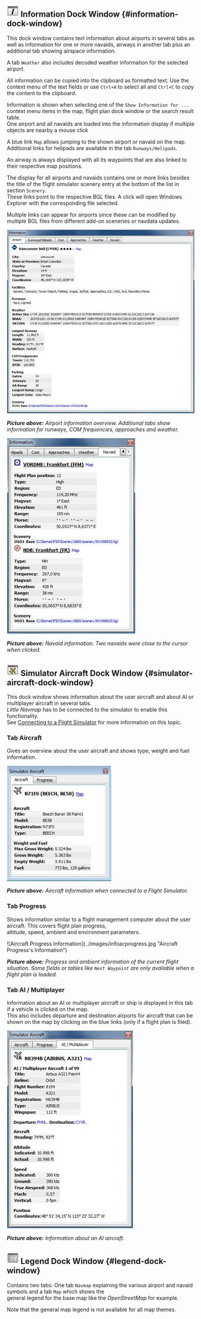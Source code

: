 ## ![Information](../images/icons/infodock.png "Information") Information Dock Window {#information-dock-window}

This dock window contains text information about airports in several tabs as well as information for one or more navaids, airways in another tab plus an additional tab showing airspace information.

A tab `Weather` also includes decoded weather information for the selected airport.

All information can be copied into the clipboard as formatted text. Use the context menu of the text fields or use `Ctrl+A` to select all and `Ctrl+C` to copy the content to the clipboard.

Information is shown when selecting one of the `Show Information for ...` context menu items in the map, flight plan dock window or the search result table.  
One airport and all navaids are loaded into the information display if multiple objects are nearby a mouse click

A blue link `Map` allows jumping to the shown airport or navaid on the map.  
Additional links for helipads are available in the tab `Runways/Helipads`.

An airway is always displayed with all its waypoints that are also linked to their respective map positions.

The display for all airports and navaids contains one or more links besides the title of the flight simulator scenery entry at the bottom of the list in section `Scenery`.  
These links point to the respective BGL files. A click will open Windows Explorer with the corresponding file selected.

Multiple links can appear for airports since these can be modified by multiple BGL files from different add-on sceneries or navdata updates.

![Airport Information](../images/infoairport.jpg "Airport Information")

_**Picture above:** Airport information overview. Additional tabs show information for runways, COM frequencies, approaches and weather._

![Navaid Information](../images/infonavaid.jpg "Navaid Information")

_**Picture above:** Navaid information. Two navaids were close to the cursor when clicked._

## ![Simulator Aircraft](../images/icons/aircraftdock.png "Simulator Aircraft") Simulator Aircraft Dock Window {#simulator-aircraft-dock-window}

This dock window shows information about the user aircraft and about AI or multiplayer aircraft in several tabs.  
_Little Navmap_ has to be connected to the simulator to enable this functionality.  
See [Connecting to a Flight Simulator](CONNECT.md#connecting-to-a-flight-simulator) for more information on this topic.

### Tab Aircraft

Gives an overview about the user aircraft and shows type, weight and fuel information.

![Aircraft Information](../images/infoac.jpg "Aircraft Information")

_**Picture above:** Aircraft information when connected to a Flight Simulator._

### Tab Progress

Shows information similar to a flight management computer about the user aircraft. This covers flight plan progress,  
altitude, speed, ambient and environment parameters.

!\[Aircraft Progress Information\]\(../images/infoacprogress.jpg "Aircraft Progress's Information"\)

_**Picture above:** Progress and ambient information of the current flight situation. Some fields or tables like _`Next Waypoint`_ are only available when a flight plan is loaded._

### Tab AI / Multiplayer

Information about an AI or multiplayer aircraft or ship is displayed in this tab if a vehicle is clicked on the map.  
This also includes departure and destination airports for aircraft that can be shown on the map by clicking on the blue links \(only if a flight plan is filed\).

![AI Aircraft Information](../images/infoacai.jpg "AI Aircraft Information")

_**Picture above:** Information about an AI aircraft._

## ![Legend](../images/icons/legenddock.png "Legend") Legend Dock Window {#legend-dock-window}

Contains two tabs: One tab  `Navmap` explaining the various airport and navaid symbols and a tab `Map` which shows the  
general legend for the base map like the _OpenStreetMap_ for example.

Note that the general map legend is not available for all map themes.

